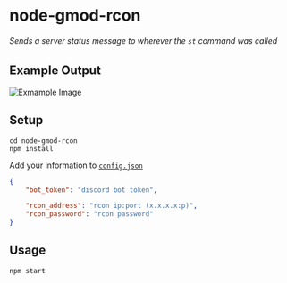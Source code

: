 # node-gmod-rcon
###### Sends a server status message to wherever the `st` command was called

## Example Output
![Exmample Image](https://i.imgur.com/gL3TdT1.png)

## Setup

```console
cd node-gmod-rcon
npm install
```

Add your information to [`config.json`](https://github.com/Smigg-y/node-gmod-rcon/blob/main/config.json)

```json
{
    "bot_token": "discord bot token",

    "rcon_address": "rcon ip:port (x.x.x.x:p)",
    "rcon_password": "rcon password"
}
```

## Usage
```console
npm start
```
